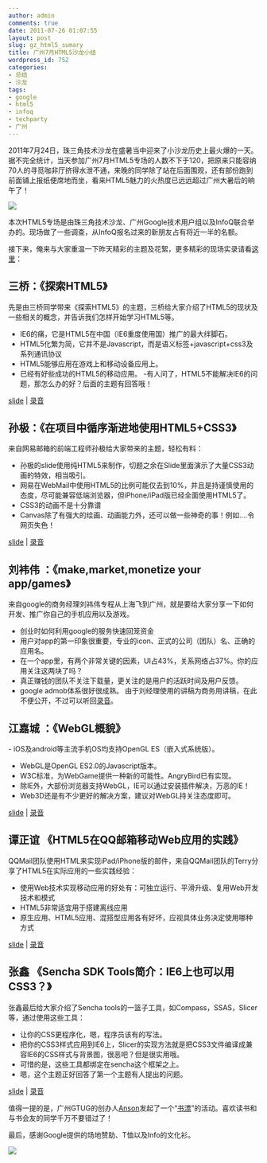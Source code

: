 ```yaml
---
author: admin
comments: true
date: 2011-07-26 01:07:55
layout: post
slug: gz_html5_sumary
title: 广州7月HTML5沙龙小结
wordpress_id: 752
categories:
- 总结
- 沙龙
tags:
- google
- html5
- infoq
- techparty
- 广州
---
```


2011年7月24日，珠三角技术沙龙在盛暑当中迎来了小沙龙历史上最火爆的一天。据不完全统计，当天参加广州7月HTML5专场的人数不下于120，把原来只能容纳70人的寻觅咖非厅挤得水泄不通，来晚的同学除了站在后面围观，还有部份跑到前面铺上报纸便席地而坐，看来HTML5魅力的火热度已远远超过广州大暑后的晌午了！

[![](http://techparty-media.qiniudn.com/2011/07/Screen-shot-2011-07-26-at-上午12.57.51.png)](http://www.yupoo.com/photos/techparty/albums/4724885/page1/)

本次HTML5专场是由珠三角技术沙龙、广州Google技术用户组以及InfoQ联合举办的。现场做了一些调查，从InfoQ报名过来的新朋友占有将近一半的名额。

接下来，俺来与大家重温一下昨天精彩的主题及花絮，更多精彩的现场实录请看[这里](http://weibo.com/k/gztechparty)：


## 三桥：《探索HTML5》


先是由三桥同学带来《探索HTML5》的主题，三桥给大家介绍了HTML5的现状及一些相关的概念，并告诉我们怎样开始学习HTML5等。
- IE6的痛，它是HTML5在中国（IE6重度使用国）推广的最大绊脚石。
- HTML5化繁为简，它并不是Javascript，而是语义标签+javascript+css3及系列通讯协议
- HTML5能够应用在游戏上和移动设备应用上。
- 已经有好些成功的HTML5的移动应用。
-有人问了，HTML5不能解决IE6的问题，那怎么办的好？后面的主题有回答哦！

[slide](http://www.slideshare.net/KennyTang/html5-8681511) | [录音](http://techparty-media.qiniudn.com/2011/07/110723_1-html5intro-192M.mp3)


## 孙极：《在项目中循序渐进地使用HTML5+CSS3》


来自网易邮箱的前端工程师孙极给大家带来的主题，轻松有料：
- 孙极的slide使用纯HTML5来制作，切题之余在Slide里面演示了大量CSS3动画的特效，相当吸引。
- 网易在WebMail中使用HTML5的比例可能仅去到10%，并且是持谨慎使用的态度，尽可能兼容低端浏览器，但iPhone/iPad版已经全面使用HTML5了。
- CSS3的动画不是十分靠谱
- Canvas除了有强大的绘画、动画能力外，还可以做一些神奇的事！例如....令网页失色！

[slide](http://classtyle.com/html5/#p0) | [录音](http://techparty-media.qiniudn.com/2011/07/110723_2-163html5-193M.mp3)


## 刘袆伟 ：《make,market,monetize your app/games》


来自google的商务经理刘祎伟专程从上海飞到广州，就是要给大家分享一下如何开发、推广你自己的手机应用以及游戏。
- 创业时如何利用google的服务快速回笼资金
- 用户对app的第一印象很重要，专业的icon、正式的公司（团队）名、正确的应用名。
- 在一个app里，有两个非常关键的因素，UI占43%，关系网络占37%。你的应用关注这两块了吗？
- 真正赚钱的团队不关注下载量，更关注的是用户的活跃时间及用户反馈。
- google admob体系很好很成熟。
由于刘经理使用的讲稿为商务用讲稿，在此不便公开，不过可以听回[录音](http://techparty-media.qiniudn.com/2011/07/110723_3-admob-194M.mp3)。


## 江嘉城 ：《WebGL概貌》


- iOS及android等主流手机OS均支持OpenGL ES（嵌入式系统版）。
- WebGL是OpenGL ES2.0的Javascript版本。
- W3C标准，为WebGame提供一种新的可能性。AngryBird已有实现。
- 除IE外，大部份浏览器支持WebGL，IE可以通过安装插件解决，万恶的IE！
- Web3D还是有不少更好的解决方案，建议对WebGL持关注态度即可。

[slide](http://techparty-media.qiniudn.com/2011/07/WebGL-Overview.pdf) | [录音](http://techparty-media.qiniudn.com/2011/07/gztp_201107_jiangjiacheng.mp3)


## 谭正谊 《HTML5在QQ邮箱移动Web应用的实践》


QQMail团队使用HTML来实现iPad/iPhone版的邮件，来自QQMail团队的Terry分享了HTML5在实际应用的一些实践经验：
- 使用Web技术实现移动应用的好处有：可独立运行、平滑升级、复用Web开发技术和模式
- HTML5非常适宜用于搭建离线应用
- 原生应用、HTML5应用、混搭型应用各有好坏，应视具体业务决定使用哪种方式

[slide](http://www.slideshare.net/gzterrytan/html5qqweb) | [录音](http://techparty-media.qiniudn.com/2011/07/gztp_201107_gzterry.mp3)


## 张鑫 《Sencha SDK Tools简介：IE6上也可以用CSS3？》


张鑫最后给大家介绍了Sencha tools的一篮子工具，如Compass，SSAS，Slicer等，通过使用这些工具：
- 让你的CSS更程序化，嗯，程序员该有的写法。
- 把你的CSS3样式应用到IE6上，Slicer的实现方法就是把CSS3文件编译成兼容IE6的CSS样式与背景图，很恶吧？但是很实用哦。
- 可惜的是，这些工具都绑定在sencha这个框架之上。
- 嗯，这个主题正好回答了第一个主题有人提出的问题。

[slide](http://www.slideshare.net/frank42a/snecha-sdk-css3) | [录音](http://techparty-media.qiniudn.com/2011/07/gztp_201107_zhangxin.mp3)

值得一提的是，广州GTUG的创办人[Anson](http://anson-ho.com/)发起了一个“[书漂](http://po88.com/?page_id=2)”的活动。喜欢读书和与书会友的同学千万不要错过了！

最后，感谢Google提供的场地赞助、T恤以及Info的文化衫。

![](http://ww2.sinaimg.cn/large/62503f09jw1djhsu2lllej.jpg)
